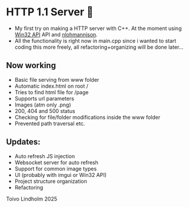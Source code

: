 # HTTP 1.1 Server 🦎

- My first try on making a HTTP server with C++. At the moment using [Win32 API](https://learn.microsoft.com/en-us/windows/win32/api/) API and [nlohmannjson](https://github.com/nlohmann/json).
- All the functionality is right now in main.cpp since i wanted to start coding this more freely, all refactoring+organizing will be done later...

## Now working
- Basic file serving from www folder
- Automatic index.html on root /
- Tries to find html file for /page
- Supports url parameters
- Images (atm only .png)
- 200, 404 and 500 status
- Checking for file/folder modifications inside the www folder
- Prevented path traversal etc.

## Updates:
- Auto refresh JS injection
- Websocket server for auto refresh
- Support for common image types
- UI (probably with imgui or Win32 API)
- Project structure organization
- Refactoring

Toivo Lindholm 2025
